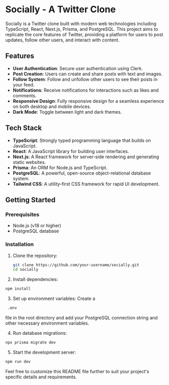 # Socially - A Twitter Clone

Socially is a Twitter clone built with modern web technologies including TypeScript, React, Next.js, Prisma, and PostgreSQL. This project aims to replicate the core features of Twitter, providing a platform for users to post updates, follow other users, and interact with content.

## Features

- **User Authentication**: Secure user authentication using Clerk.
- **Post Creation**: Users can create and share posts with text and images.
- **Follow System**: Follow and unfollow other users to see their posts in your feed.
- **Notifications**: Receive notifications for interactions such as likes and comments.
- **Responsive Design**: Fully responsive design for a seamless experience on both desktop and mobile devices.
- **Dark Mode**: Toggle between light and dark themes.

## Tech Stack

- **TypeScript**: Strongly typed programming language that builds on JavaScript.
- **React**: A JavaScript library for building user interfaces.
- **Next.js**: A React framework for server-side rendering and generating static websites.
- **Prisma**: An ORM for Node.js and TypeScript.
- **PostgreSQL**: A powerful, open-source object-relational database system.
- **Tailwind CSS**: A utility-first CSS framework for rapid UI development.

## Getting Started

### Prerequisites

- Node.js (v18 or higher)
- PostgreSQL database

### Installation

1. Clone the repository:

   ```sh
   git clone https://github.com/your-username/socially.git
   cd socially
   ```

2. Install dependencies:

```sh
npm install
```

3. Set up environment variables:
   Create a

```sh
 .env
```

file in the root directory and add your PostgreSQL connection string and other necessary environment variables.

4. Run database migrations:

```sh
npx prisma migrate dev
```

5. Start the development server:

```sh
npm run dev
```

Feel free to customize this README file further to suit your project's specific details and requirements.
